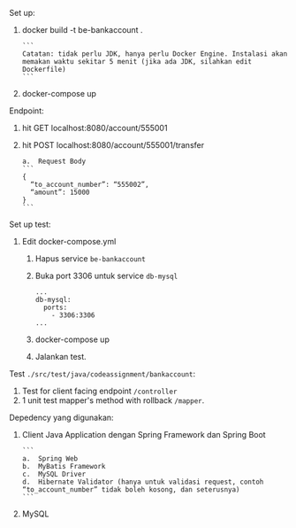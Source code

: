 Set up:
1.	docker build -t be-bankaccount .

        ```
        Catatan: tidak perlu JDK, hanya perlu Docker Engine. Instalasi akan memakan waktu sekitar 5 menit (jika ada JDK, silahkan edit Dockerfile)
        ```
2.	docker-compose up

Endpoint:
1.	hit GET localhost:8080/account/555001
2.	hit POST localhost:8080/account/555001/transfer
    
        a.	Request Body
        ```
        {
          “to_account_number”: “555002”,
          “amount”: 15000
        }
        ```

Set up test:
1. Edit docker-compose.yml
   
   1. Hapus service `be-bankaccount`
   2. Buka port 3306 untuk service `db-mysql`

       ```
       ...
       db-mysql:
         ports:
           - 3306:3306
       ...
       ```
   3. docker-compose up
   4. Jalankan test.
   
        
Test `./src/test/java/codeassignment/bankaccount`:
1.	Test for client facing endpoint `/controller`
2.	1 unit test mapper's method with rollback `/mapper`.

Depedency yang digunakan:
1.	Client Java Application dengan Spring Framework dan Spring Boot

        ```
        a.	Spring Web
        b.	MyBatis Framework
        c.	MySQL Driver
        d.	Hibernate Validator (hanya untuk validasi request, contoh “to_account_number” tidak boleh kosong, dan seterusnya)
        ```
2. MySQL
